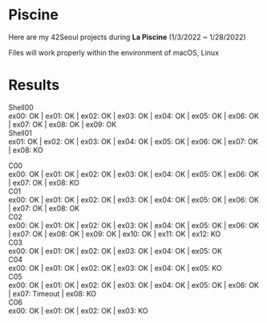 # Piscine
Here are my 42Seoul projects during **La Piscine** (1/3/2022 ~ 1/28/2022)  

Files will work properly within the environment of macOS, Linux


# Results

Shell00   
ex00: OK | ex01: OK | ex02: OK | ex03: OK | ex04: OK | ex05: OK | ex06: OK | ex07: OK | ex08: OK | ex09: OK   
Shell01   
ex01: OK | ex02: OK | ex03: OK | ex04: OK | ex05: OK | ex06: OK | ex07: OK | ex08: KO   
   
C00   
ex00: OK | ex01: OK | ex02: OK | ex03: OK | ex04: OK | ex05: OK | ex06: OK | ex07: OK | ex08: KO   
C01   
ex00: OK | ex01: OK | ex02: OK | ex03: OK | ex04: OK | ex05: OK | ex06: OK | ex07: OK | ex08: OK   
C02   
ex00: OK | ex01: OK | ex02: OK | ex03: OK | ex04: OK | ex05: OK | ex06: OK | ex07: OK | ex08: OK | ex09: OK | ex10: OK | ex11: OK | ex12: KO   
C03   
ex00: OK | ex01: OK | ex02: OK | ex03: OK | ex04: OK | ex05: OK   
C04   
ex00: OK | ex01: OK | ex02: OK | ex03: OK | ex04: OK | ex05: KO   
C05   
ex00: OK | ex01: OK | ex02: OK | ex03: OK | ex04: OK | ex05: OK | ex06: OK | ex07: Timeout | ex08: KO   
C06   
ex00: OK | ex01: OK | ex02: OK | ex03: KO
